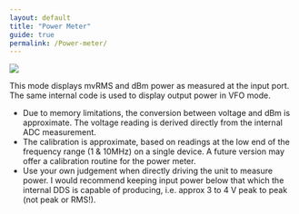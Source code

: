 ```yaml
---
layout: default
title: "Power Meter"
guide: true
permalink: /Power-meter/
---
```


![](https://g1ojs.github.io/G1OJS-MR300-SARK100-Firmware/assets/img/2025-01-20%20V02%20Power%20Meter.png)

This mode displays mvRMS and dBm power as measured at the input port. The same internal code is used to display output power in VFO mode.

- Due to memory limitations, the conversion between voltage and dBm is approximate. The voltage reading is derived directly from the internal ADC measurement.
- The calibration is approximate, based on readings at the low end of the frequency range (1 & 10MHz) on a single device. A future version may offer a calibration routine for the power meter.
- Use your own judgement when directly driving the unit to measure power. I would recommend keeping input power below that which the internal DDS is capable of producing, i.e. approx 3 to 4 V peak to peak (not peak or RMS!).

